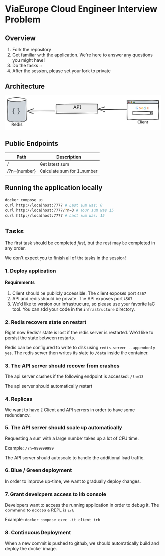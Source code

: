 # ViaEurope Cloud Engineer Interview Problem

## Overview

1. Fork the repository
2. Get familiar with the application. We're here to answer any questions you might have!
3. Do the tasks :) 
4. After the session, please set your fork to private

## Architecture

![Architecture Diagram](/images/architecture.svg)

## Public Endpoints

| Path | Description |
| ---- | ----------- |
| /    | Get latest sum | 
| /?n={number} | Calculate sum for 1..number |

## Running the application locally

```bash
docker compose up
curl http://localhost:7777 # Last sum was: 0
curl http://localhost:7777/?n=3 # Your sum was 15
curl http://localhost:7777 # Last sum was: 15
```

## Tasks

The first task should be completed _first_, but the rest may be completed in any order. 

We don't expect you to finish all of the tasks in the session! 

### 1. Deploy application

#### Requirements

1. Client should be publicly accessible. The client exposes port `4567`
2. API and redis should be private. The API exposes port `4567`
3. We'd like to version our infrastructure, so please use your favorite IaC
   tool. You can add your code in the `infrastructure` directory.

### 2. Redis recovers state on restart

Right now Redis's state is lost if the redis server is restarted. We'd like to persist the state between restarts.

Redis can be configured to write to disk using `redis-server --appendonly yes`. The redis server then writes its
state to `/data` inside the container.

### 3. The API server should recover from crashes

The api server crashes if the following endpoint is accessed: `/?n=13`

The api server should automatically restart

### 4. Replicas

We want to have 2 Client and API servers in order to have some redundancy.

### 5. The API server should scale up automatically

Requesting a sum with a large number takes up a lot of CPU time.

Example: `/?n=999999999`

The API server should autoscale to handle the additional load traffic.

### 6. Blue / Green deployment

In order to improve up-time, we want to gradually deploy changes.

### 7. Grant developers access to irb console

Developers want to access the running application in order to debug it. 
The command to access a REPL is `irb`

Example: `docker compose exec -it client irb`

### 8. Continuous Deployment

When a new commit is pushed to github, we should automatically build and deploy
the docker image.
